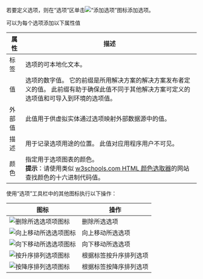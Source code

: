 若要定义选项，则在“选项”区单击![“添加选项”图标](../maker/common-data-service/media/add-option-set-option-button.png)添加选项。

可以为每个选项添加以下属性值

|属性|描述|
|--|--|
|标签|选项的可本地化文本。|
|值|选项的数字值。 它的前缀是所用解决方案的解决方案发布者定义的值。 此前缀有助于确保此值不同于其他解决方案可定义的选项值和可导入到环境的选项值。|
|外部值|此值用于供虚拟实体通过选项映射外部数据源中的值。|
|描述|用于记录选项用途的位置。 此值对应用程序用户不可见。|
|颜色|指定用于选项图表的颜色。<br />**提示**：请使用类似 [w3schools.com HTML 颜色选取器](https://www.w3schools.com/colors/colors_picker.asp)的网站查找颜色的十六进制代码值。|

使用“选项”工具栏中的其他图标执行以下操作：

|图标|操作|
|--|--|
|![删除所选选项项图标](../maker/common-data-service/media/remove-option-solution-explorer.gif)|删除所选选项|
|![向上移动所选选项图标](../maker/common-data-service/media/move-selected-option-up-solution-explorer.png)|向上移动所选选项|
|![向下移动所选选项图标](../maker/common-data-service/media/move-selected-option-down-solution-explorer.png)|向下移动所选选项|
|![按升序排列选项图标](../maker/common-data-service/media/sort-option-set-option-asc-solution-explorer.png)|根据标签按升序排列选项|
|![按降序排列选项图标](../maker/common-data-service/media/sort-option-set-option-des-solution-explorer.png)|根据标签按降序排列选项|